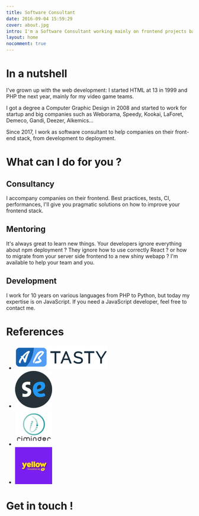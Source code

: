 ```yaml
---
title: Software Consultant
date: 2016-09-04 15:59:29
cover: about.jpg
intro: I'm a Software Consultant working mainly on frontend projects based&nbsp;in&nbsp;Paris&nbsp;, France.
layout: home
nocomment: true
---
```


# In a nutshell

I've grown up with the web development: I started HTML at 13 in 1999 and PHP the next year, mainly for my video game teams.

I got a degree a Computer Graphic Design in 2008 and started to work for startup and big companies such as Weborama, Speedy, Kookai, LaForet, Demeco, Gandi, Deezer, Alkemics...

Since 2017, I work as software consultant to help companies on their front-end stack, from development to deployment.

# What can I do for you ?

## Consultancy
I accompany companies on their frontend. Best practices, tests, CI, performances, I'll give you pragmatic solutions on how to improve your frontend stack.

## Mentoring
It's always great to learn new things. Your developers ignore everything about npm deployment ? They ignore how to use correctly React ? or how to migrate from your server side frontend to a new shiny webapp ? I'm available to help your team and you.

## Development
I work for 10 years on various languages from PHP to Python, but today my expertise is on JavaScript. If you need a JavaScript developer, feel free to contact me.

# References

- ![ABTasty](images/references/smallThumb-abtasty.png)
- ![SportEasy](images/references/smallThumb-sporteasy.png)
- ![Riminder](images/references/smallThumb-riminder.png)
- ![Yellow Innovation](images/references/smallThumb-yellow.jpg)

# Get in touch !
